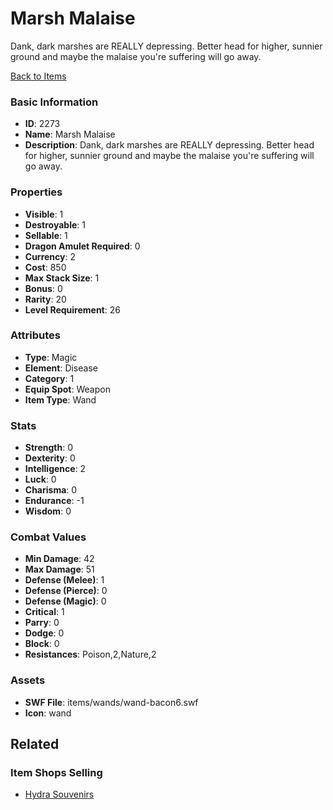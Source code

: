 # Marsh Malaise

Dank, dark marshes are REALLY depressing.  Better head for higher, sunnier ground and maybe the malaise you're suffering will go away.

[Back to Items](../items.md)

### Basic Information

- **ID**: 2273
- **Name**: Marsh Malaise
- **Description**: Dank, dark marshes are REALLY depressing.  Better head for higher, sunnier ground and maybe the malaise you&#039;re suffering will go away.

### Properties

- **Visible**: 1
- **Destroyable**: 1
- **Sellable**: 1
- **Dragon Amulet Required**: 0
- **Currency**: 2
- **Cost**: 850
- **Max Stack Size**: 1
- **Bonus**: 0
- **Rarity**: 20
- **Level Requirement**: 26

### Attributes

- **Type**: Magic
- **Element**: Disease
- **Category**: 1
- **Equip Spot**: Weapon
- **Item Type**: Wand

### Stats

- **Strength**: 0
- **Dexterity**: 0
- **Intelligence**: 2
- **Luck**: 0
- **Charisma**: 0
- **Endurance**: -1
- **Wisdom**: 0

### Combat Values

- **Min Damage**: 42
- **Max Damage**: 51
- **Defense (Melee)**: 1
- **Defense (Pierce)**: 0
- **Defense (Magic)**: 0
- **Critical**: 1
- **Parry**: 0
- **Dodge**: 0
- **Block**: 0
- **Resistances**: Poison,2,Nature,2

### Assets

- **SWF File**: items/wands/wand-bacon6.swf
- **Icon**: wand

## Related

### Item Shops Selling

- [Hydra Souvenirs](../item-shops/90-hydra-souvenirs.md)

